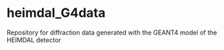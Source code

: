 # heimdal_G4data
Repository for diffraction data generated with the GEANT4 model of the HEIMDAL detector
